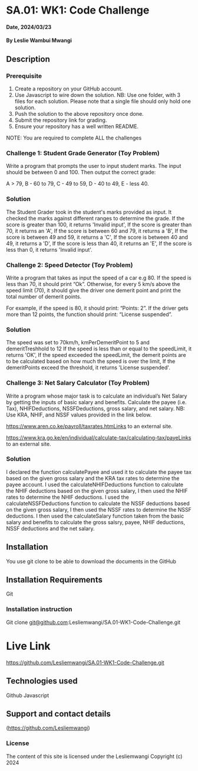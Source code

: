 # SA.01: WK1: Code Challenge

#### Date, 2024/03/23

#### By Leslie Wambui Mwangi

## Description
### Prerequisite
1. Create a repository on your GitHub account.
2. Use Javascript to wire down the solution.
NB: Use one folder, with 3 files for each solution. Please note that a single file should only hold one solution.
3. Push the solution to the above repository once done.
4. Submit the repository link for grading.
5. Ensure your repository has a well written README. 

NOTE: You are required to complete ALL the challenges
### Challenge 1: Student Grade Generator (Toy Problem)
Write a program that prompts the user to input student marks. The input should be between 0 and 100. Then output the correct grade:

A > 79, B - 60 to 79, C -  49 to 59, D - 40 to 49, E - less 40.

### Solution
The Student Grader took in the student's marks provided as input.
It checked the marks against different ranges to determine the grade.
If the score is greater than 100, it returns 'Invalid input',
If the score is greater than 70, it returns an 'A',
If the score is between 60 and 79, it returns a 'B',
If the score is between 49 and 59, it returns a 'C',
If the score is between 40 and 49, it returns a 'D',
If the score is less than 40, it returns an 'E',
If the score is less than 0, it returns 'Invalid input'.


### Challenge 2: Speed Detector (Toy Problem)
Write a program that takes as input the speed of a car e.g 80. If the speed is less than 70, it should print “Ok”. Otherwise, for every 5 km/s above the speed limit (70), it should give the driver one demerit point and print the total number of demerit points.

For example, if the speed is 80, it should print: “Points: 2”. If the driver gets more than 12 points, the function should print: “License suspended”.

### Solution
The speed was set to 70km/h, kmPerDemeritPoint to 5 and demeritTreshhold to 12
If the speed is less than or equal to the speedLimit, it returns 'OK',
If the speed exceeded the speedLimit, the demerit points are to be calculated based on how much the speed is over the limit,
If the demeritPoints exceed the threshold, it returns 'License suspended'.

### Challenge 3: Net Salary Calculator (Toy Problem)
Write a program whose major task is to calculate an individual’s Net Salary by getting the inputs of basic salary and benefits. Calculate the payee (i.e. Tax), NHIFDeductions, NSSFDeductions, gross salary, and net salary. 
NB: Use KRA, NHIF, and NSSF values provided in the link below.

https://www.aren.co.ke/payroll/taxrates.htmLinks to an external site.  

https://www.kra.go.ke/en/individual/calculate-tax/calculating-tax/payeLinks to an external site.

### Solution
I declared the function calculatePayee and used it to calculate the payee tax based on the given gross salary and the KRA tax rates to determine the payee account.
I used the calculateNHIFDeductions function to calculate the NHIF deductions based on the given gross salary, I then used the NHIF rates to determine the NHIF deductions.
I used the calculateNSSFDeductions function to calculate the NSSF deductions based on the given gross salary, I then used the NSSF rates to determine the NSSF deductions.
I then used the calculateSalary function taken from the basic salary and benefits to calculate the gross salsry, payee, NHIF deductions, NSSF deductions and the net salary.

## Installation
You use git clone to be able to download the documents in the GitHub

## Installation Requirements
Git

### Installation instruction

Git clone git@github.com:Lesliemwangi/SA.01-WK1-Code-Challenge.git



# Live Link
https://github.com/Lesliemwangi/SA.01-WK1-Code-Challenge.git

## Technologies used
Github
Javascript

## Support and contact details
(https://github.com/Lesliemwangi)

### License
The content of this site is licensed under the Lesliemwangi
Copyright (c) 2024